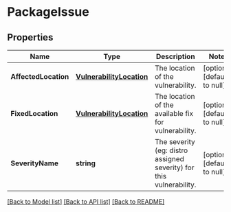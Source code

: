 # PackageIssue

## Properties
Name | Type | Description | Notes
------------ | ------------- | ------------- | -------------
**AffectedLocation** | [**VulnerabilityLocation**](VulnerabilityLocation.md) | The location of the vulnerability. | [optional] [default to null]
**FixedLocation** | [**VulnerabilityLocation**](VulnerabilityLocation.md) | The location of the available fix for vulnerability. | [optional] [default to null]
**SeverityName** | **string** | The severity (eg: distro assigned severity) for this vulnerability. | [optional] [default to null]

[[Back to Model list]](../README.md#documentation-for-models) [[Back to API list]](../README.md#documentation-for-api-endpoints) [[Back to README]](../README.md)


